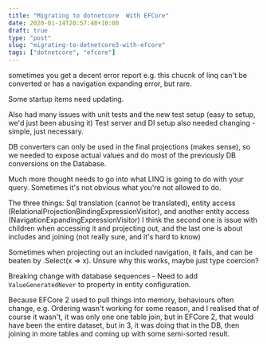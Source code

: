 ```yaml
---
title: "Migrating to dotnetcore  With EFCore"
date: 2020-01-14T20:57:48+10:00
draft: true
type: "post"
slug: "migrating-to-dotnetcore3-with-efcore"
tags: ["dotnetcore", "efcore"]
---
```




<!--more-->  


sometimes you get a decent error report e.g. this chucnk of linq can't be converted or has a navigation expanding error, but rare.

Some startup items need updating.

Also had many issues with unit tests and the new test setup (easy to setup, we'd just been abusing it)
Test server and DI setup also needed changing - simple, just necessary.

DB converters can only be used in the final projections (makes sense), so we needed to expose actual values and do most of the previously DB conversions on the Database.

Much more thought needs to go into what LINQ is going to do with your query. Sometimes it's not obvious what you're not allowed to do.

The three things: Sql translation (cannot be translated), entity access (RelationalProjectionBindingExpressionVisitor), and another entity access (NavigationExpandingExpressionVisitor)
I think the second one is issue with children when accessing it and projecting out, and the last one is about includes and joining (not really sure, and it's hard to know)

Sometimes when projecting out an included navigation, it fails, and can be beaten by <navigation>.Select(x => x). Unsure why this works, maybe just type coercion?

Breaking change with database sequences - Need to add `ValueGeneratedNever` to property in entity configuration.

Because EFCore 2 used to pull things into memory, behaviours often change, e.g. Ordering wasn't working for some reason, and I realised that of course it wasn't, it was only one one table join, but in EFCore 2, that would have been the entire dataset, but in 3, it was doing that in the DB, then joining in more tables and coming up with some semi-sorted result.